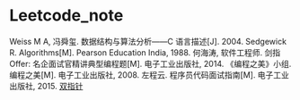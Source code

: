 # Leetcode_note
Weiss M A, 冯舜玺. 数据结构与算法分析——C 语言描述[J]. 2004.
Sedgewick R. Algorithms[M]. Pearson Education India, 1988.
何海涛, 软件工程师. 剑指 Offer: 名企面试官精讲典型编程题[M]. 电子工业出版社, 2014.
《编程之美》小组. 编程之美[M]. 电子工业出版社, 2008.
左程云. 程序员代码面试指南[M]. 电子工业出版社, 2015.
[双指针]()
